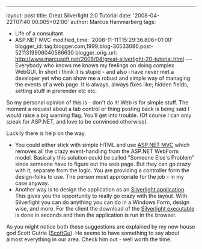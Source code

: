 ---
layout: post
title: Great Silverlight 2.0 Tutorial
date: '2008-04-22T07:40:00.005+02:00'
author: Marcus Hammarberg
tags:
  - Life of a consultant
  - ASP.NET MVC
modified_time: '2008-11-11T15:29:36.806+01:00'
blogger_id: tag:blogger.com,1999:blog-36533086.post-5211319906040566630
blogger_orig_url: http://www.marcusoft.net/2008/04/great-silverlight-20-tutorial.html ---
Everybody who knows me knows my
feelings on doing complex WebGUI. In short i think it is
stupid - and also i have never met a developer yet who can show me a
robust and simple way of managing the events of a web page. It is
always, always fixes like; hidden fields, setting stuff in prerender etc
etc.

So my personal opinion of this is - don't do it! Web is for simple
stuff. The moment a request about a tab control or thing posting back
is being said I would raise a big warning flag. You'll get into
trouble. (Of course I can only speak for ASP.NET, and love to be
convinced otherwise).

Luckily there is help on the
way.

-   You could either stick with simple HTML and use [ASP.NET <span
    id="SPELLING_ERROR_6"
    class="blsp-spelling-error">MVC](http://weblogs.asp.net/scottgu/archive/2007/10/14/asp-net-mvc-framework.aspx)
    which removes all the crazy event-handling from the ASP.NET <span
    id="SPELLING_ERROR_7" class="blsp-spelling-error">WebForm
    model. Basically this solution could be called "Someone <span
    id="SPELLING_ERROR_8" class="blsp-spelling-corrected">Else's
    Problem" since someone have to figure out the <span
    id="SPELLING_ERROR_9" class="blsp-spelling-corrected">web
    page. But they can go crazy with it, separate from the logic.
    You are providing a controller form the design-folks to use. The
    person most <span id="SPELLING_ERROR_10"
    class="blsp-spelling-corrected">appropriate for the job - in
    my case anyway.
-   Another way is to design the application as an [<span
    id="SPELLING_ERROR_11"
    class="blsp-spelling-error">Sliverlight
    application](http://weblogs.asp.net/scottgu/archive/2008/02/22/first-look-at-silverlight-2.aspx).
    This gives you the <span id="SPELLING_ERROR_12"
    class="blsp-spelling-corrected">opportunity to really go
    crazy with the layout. With <span id="SPELLING_ERROR_13"
    class="blsp-spelling-error">Silverlight you can do anything
    you can do in a Windows Form, <span id="SPELLING_ERROR_14"
    class="blsp-spelling-corrected">design wise, and more. For
    the client the download of the [<span id="SPELLING_ERROR_15"
    class="blsp-spelling-error">Silverlight
    executable](http://silverlight.net/) is done in seconds and then the
    application is run in the browser.

As you might notice both these suggestions are explained by my new <span
id="SPELLING_ERROR_16" class="blsp-spelling-corrected">house god
Scott <span id="SPELLING_ERROR_17"
class="blsp-spelling-error">Gutrie ([<span id="SPELLING_ERROR_18"
class="blsp-spelling-error">ScottGu](http://weblogs.asp.net/scottgu/)).
He seems to have something to say about almost everything in our area.
Check him out - well worth the time.
